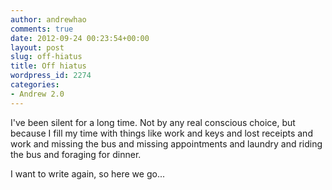 ```yaml
---
author: andrewhao
comments: true
date: 2012-09-24 00:23:54+00:00
layout: post
slug: off-hiatus
title: Off hiatus
wordpress_id: 2274
categories:
- Andrew 2.0
---
```


I've been silent for a long time. Not by any real conscious choice, but because I fill my time with things like work and keys and lost receipts and work and missing the bus and missing appointments and laundry and riding the bus and foraging for dinner.

I want to write again, so here we go...
